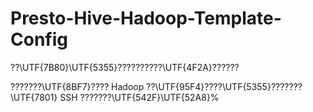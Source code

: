 # Presto-Hive-Hadoop-Template-Config

??\UTF{7B80}\UTF{5355}??????????\UTF{4F2A}??????

???????\UTF{8BF7}???? Hadoop ??\UTF{95F4}????\UTF{5355}???????\UTF{7801} SSH ???????\UTF{542F}\UTF{52A8}%